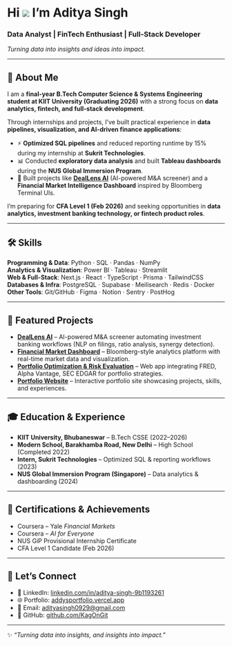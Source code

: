 # Hi ![](https://user-images.githubusercontent.com/18350557/176309783-0785949b-9127-417c-8b55-ab5a4333674e.gif) I’m Aditya Singh  


### Data Analyst | FinTech Enthusiast | Full-Stack Developer  
*Turning data into insights and ideas into impact.*  

---

## 👤 About Me  
I am a **final-year B.Tech Computer Science & Systems Engineering student at KIIT University (Graduating 2026)** with a strong focus on **data analytics, fintech, and full-stack development**.  

Through internships and projects, I’ve built practical experience in **data pipelines, visualization, and AI-driven finance applications**:  
- ⚡ **Optimized SQL pipelines** and reduced reporting runtime by 15% during my internship at **Sukrit Technologies**.  
- 📊 Conducted **exploratory data analysis** and built **Tableau dashboards** during the **NUS Global Immersion Program**.  
- 🚀 Built projects like **[DealLens AI](http://deallensai.vercel.app/)** (AI-powered M&A screener) and a **Financial Market Intelligence Dashboard** inspired by Bloomberg Terminal UIs.  

I’m preparing for **CFA Level 1 (Feb 2026)** and seeking opportunities in **data analytics, investment banking technology, or fintech product roles**.  

---

## 🛠️ Skills  
**Programming & Data**: Python · SQL · Pandas · NumPy  
**Analytics & Visualization**: Power BI · Tableau · Streamlit  
**Web & Full-Stack**: Next.js · React · TypeScript · Prisma · TailwindCSS  
**Databases & Infra**: PostgreSQL · Supabase · Meilisearch · Redis · Docker  
**Other Tools**: Git/GitHub · Figma · Notion · Sentry · PostHog  

---

## 🚀 Featured Projects  
- **[DealLens AI](http://deallensai.vercel.app/)** – AI-powered M&A screener automating investment banking workflows (NLP on filings, ratio analysis, synergy detection).  
- **[Financial Market Dashboard](https://github.com/KagOnGit/finance-dashboard)** – Bloomberg-style analytics platform with real-time market data and visualization.  
- **[Portfolio Optimization & Risk Evaluation](https://github.com/KagOnGit/Portfolio-Optimization-and-Risk-Evaluation)** – Web app integrating FRED, Alpha Vantage, SEC EDGAR for portfolio strategies.  
- **[Portfolio Website](http://addysportfolio.vercel.app/)** – Interactive portfolio site showcasing projects, skills, and experiences.  

---

## 🎓 Education & Experience  
- **KIIT University, Bhubaneswar** – B.Tech CSSE (2022–2026)  
- **Modern School, Barakhamba Road, New Delhi** – High School (Completed 2022)  
- **Intern, Sukrit Technologies** – Optimized SQL & reporting workflows (2023)  
- **NUS Global Immersion Program (Singapore)** – Data analytics & dashboarding (2024)  

---

## 📜 Certifications & Achievements  
- Coursera – Yale *Financial Markets*  
- Coursera – *AI for Everyone*  
- NUS GiP Provisional Internship Certificate  
- CFA Level 1 Candidate (Feb 2026)  

---

## 🤝 Let’s Connect  
- 💼 LinkedIn: [linkedin.com/in/aditya-singh-9b1193261](https://linkedin.com/in/aditya-singh-9b1193261)  
- 🌐 Portfolio: [addysportfolio.vercel.app](http://addysportfolio.vercel.app)  
- 📧 Email: [adityasingh0929@gmail.com](mailto:adityasingh0929@gmail.com)  
- 🐙 GitHub: [github.com/KagOnGit](https://github.com/KagOnGit)  

---

✨ *“Turning data into insights, and insights into impact.”*  
